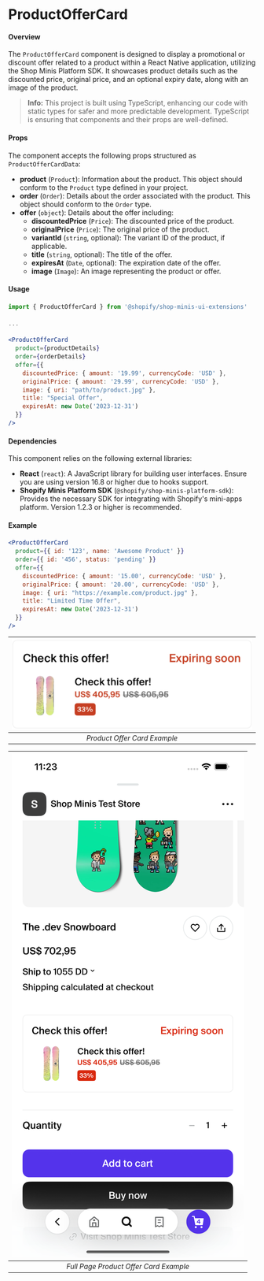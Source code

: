 # ProductOfferCard

#### Overview
The `ProductOfferCard` component is designed to display a promotional or discount offer related to a product within a React Native application, utilizing the Shop Minis Platform SDK. It showcases product details such as the discounted price, original price, and an optional expiry date, along with an image of the product.

> **Info:**
This project is built using TypeScript, enhancing our code with static types for safer and more predictable development. TypeScript is ensuring that components and their props are well-defined.

#### Props
The component accepts the following props structured as `ProductOfferCardData`:

- **product** (`Product`): Information about the product. This object should conform to the `Product` type defined in your project.
- **order** (`Order`): Details about the order associated with the product. This object should conform to the `Order` type.
- **offer** (`object`): Details about the offer including:
  - **discountedPrice** (`Price`): The discounted price of the product.
  - **originalPrice** (`Price`): The original price of the product.
  - **variantId** (`string`, optional): The variant ID of the product, if applicable.
  - **title** (`string`, optional): The title of the offer.
  - **expiresAt** (`Date`, optional): The expiration date of the offer.
  - **image** (`Image`): An image representing the product or offer.

#### Usage
```jsx
import { ProductOfferCard } from '@shopify/shop-minis-ui-extensions'

...

<ProductOfferCard
  product={productDetails}
  order={orderDetails}
  offer={{
    discountedPrice: { amount: '19.99', currencyCode: 'USD' },
    originalPrice: { amount: '29.99', currencyCode: 'USD' },
    image: { uri: "path/to/product.jpg" },
    title: "Special Offer",
    expiresAt: new Date('2023-12-31')
  }}
/>
```

#### Dependencies

This component relies on the following external libraries:

- **React** (`react`): A JavaScript library for building user interfaces. Ensure you are using version 16.8 or higher due to hooks support.
- **Shopify Minis Platform SDK** (`@shopify/shop-minis-platform-sdk`): Provides the necessary SDK for integrating with Shopify's mini-apps platform. Version 1.2.3 or higher is recommended.

#### Example
```jsx
<ProductOfferCard
  product={{ id: '123', name: 'Awesome Product' }}
  order={{ id: '456', status: 'pending' }}
  offer={{
    discountedPrice: { amount: '15.00', currencyCode: 'USD' },
    originalPrice: { amount: '20.00', currencyCode: 'USD' },
    image: { uri: "https://example.com/product.jpg" },
    title: "Limited Time Offer",
    expiresAt: new Date('2023-12-31')
  }}
/>
```
| ![Example of Product Offer Card](../../assets/extensions/product-offer-card.png) |
|:-------------------------------------------------------------------------------:|
| *Product Offer Card Example*                                                    |

| ![Full example of Product Offer Card](../../assets/extensions/product-offer-card-full.png) |
|:----------------------------------------------------------------------------------------:|
| *Full Page Product Offer Card Example*                                                        |
